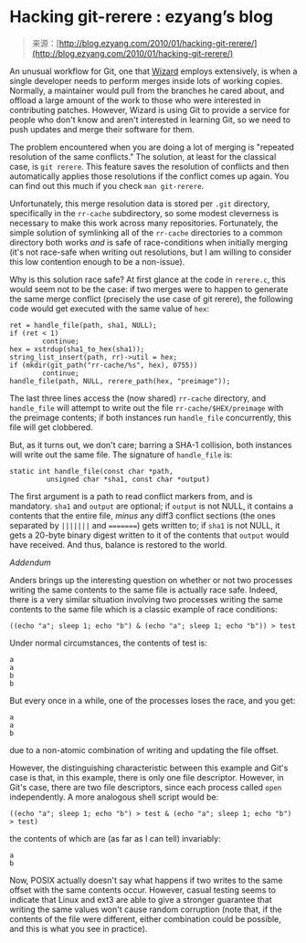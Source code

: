 <!--yml
category: 未分类
date: 2024-07-01 18:18:29
-->

# Hacking git-rerere : ezyang’s blog

> 来源：[http://blog.ezyang.com/2010/01/hacking-git-rerere/](http://blog.ezyang.com/2010/01/hacking-git-rerere/)

An unusual workflow for Git, one that [Wizard](http://scripts.mit.edu/wizard) employs extensively, is when a single developer needs to perform merges inside lots of working copies. Normally, a maintainer would pull from the branches he cared about, and offload a large amount of the work to those who were interested in contributing patches. However, Wizard is using Git to provide a service for people who don't know and aren't interested in learning Git, so we need to push updates and merge their software for them.

The problem encountered when you are doing a lot of merging is "repeated resolution of the same conflicts." The solution, at least for the classical case, is `git rerere`. This feature saves the resolution of conflicts and then automatically applies those resolutions if the conflict comes up again. You can find out this much if you check `man git-rerere`.

Unfortunately, this merge resolution data is stored per `.git` directory, specifically in the `rr-cache` subdirectory, so some modest cleverness is necessary to make this work across many repositories. Fortunately, the simple solution of symlinking all of the `rr-cache` directories to a common directory both works *and* is safe of race-conditions when initially merging (it's not race-safe when writing out resolutions, but I am willing to consider this low contention enough to be a non-issue).

Why is this solution race safe? At first glance at the code in `rerere.c`, this would seem not to be the case: if two merges were to happen to generate the same merge conflict (precisely the use case of git rerere), the following code would get executed with the same value of `hex`:

```
ret = handle_file(path, sha1, NULL);
if (ret < 1)
        continue;
hex = xstrdup(sha1_to_hex(sha1));
string_list_insert(path, rr)->util = hex;
if (mkdir(git_path("rr-cache/%s", hex), 0755))
        continue;
handle_file(path, NULL, rerere_path(hex, "preimage"));

```

The last three lines access the (now shared) `rr-cache` directory, and `handle_file` will attempt to write out the file `rr-cache/$HEX/preimage` with the preimage contents; if both instances run `handle_file` concurrently, this file will get clobbered.

But, as it turns out, we don't care; barring a SHA-1 collision, both instances will write out the same file. The signature of `handle_file` is:

```
static int handle_file(const char *path,
         unsigned char *sha1, const char *output)

```

The first argument is a path to read conflict markers from, and is mandatory. `sha1` and `output` are optional; if `output` is not NULL, it contains a contents that the entire file, *minus* any diff3 conflict sections (the ones separated by `|||||||` and `=======`) gets written to; if `sha1` is not NULL, it gets a 20-byte binary digest written to it of the contents that `output` would have received. And thus, balance is restored to the world.

*Addendum*

Anders brings up the interesting question on whether or not two processes writing the same contents to the same file is actually race safe. Indeed, there is a very similar situation involving two processes writing the same contents to the same file which is a classic example of race conditions:

```
((echo "a"; sleep 1; echo "b") & (echo "a"; sleep 1; echo "b")) > test

```

Under normal circumstances, the contents of test is:

```
a
a
b
b

```

But every once in a while, one of the processes loses the race, and you get:

```
a
a
b

```

due to a non-atomic combination of writing and updating the file offset.

However, the distinguishing characteristic between this example and Git's case is that, in this example, there is only one file descriptor. However, in Git's case, there are two file descriptors, since each process called `open` independently. A more analogous shell script would be:

```
((echo "a"; sleep 1; echo "b") > test & (echo "a"; sleep 1; echo "b") > test)

```

the contents of which are (as far as I can tell) invariably:

```
a
b

```

Now, POSIX actually doesn't say what happens if two writes to the same offset with the same contents occur. However, casual testing seems to indicate that Linux and ext3 are able to give a stronger guarantee that writing the same values won't cause random corruption (note that, if the contents of the file were different, either combination could be possible, and this is what you see in practice).